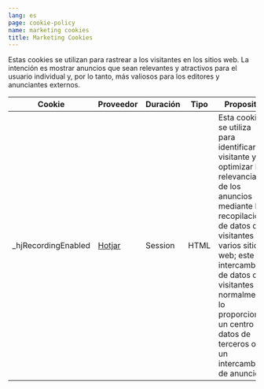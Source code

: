 ```yaml
---
lang: es
page: cookie-policy
name: marketing cookies
title: Marketing Cookies
---
```


Estas cookies se utilizan para rastrear a los visitantes en los sitios web.  La intención es mostrar anuncios que sean relevantes y atractivos para el usuario individual y, por lo tanto, más valiosos para los editores y anunciantes externos.

Cookie              | Proveedor | Duración | Tipo | Proposito
------------------- | -------- | -------- | ---- | -------------------------------------------------------------------------------------------------------------------------------------------------------------------------------------------------------------------------
_hjRecordingEnabled | <a class="no-underline" href="https://www.hotjar.com/">Hotjar</a>   | Session  | HTML | Esta cookie se utiliza para identificar al visitante y optimizar la relevancia de los anuncios mediante la recopilación de datos de visitantes de varios sitios web; este intercambio de datos de visitantes normalmente lo proporciona un centro de datos de terceros o un intercambio de anuncios.
